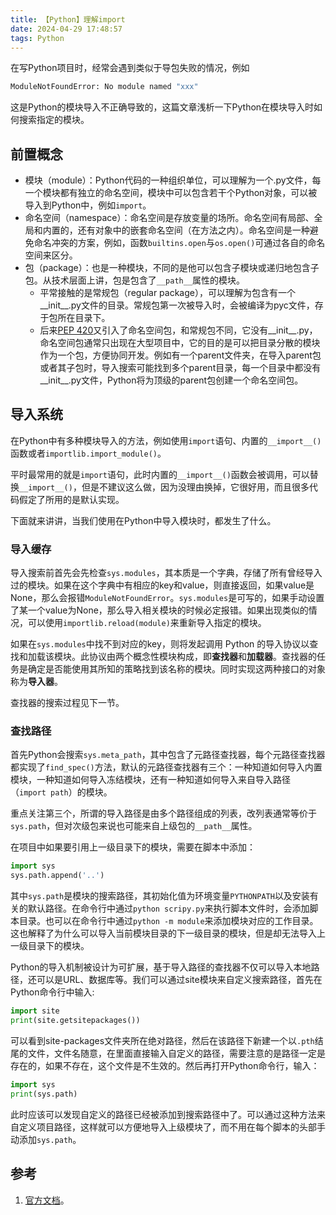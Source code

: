 ```yaml
---
title: 【Python】理解import
date: 2024-04-29 17:48:57
tags: Python
---
```


在写Python项目时，经常会遇到类似于导包失败的情况，例如

```bash
ModuleNotFoundError: No module named "xxx"
```

这是Python的模块导入不正确导致的，这篇文章浅析一下Python在模块导入时如何搜索指定的模块。

## 前置概念

- 模块（module）：Python代码的一种组织单位，可以理解为一个.py文件，每一个模块都有独立的命名空间，模块中可以包含若干个Python对象，可以被导入到Python中，例如`import`。<!-- more -->
- 命名空间（namespace）：命名空间是存放变量的场所。命名空间有局部、全局和内置的，还有对象中的嵌套命名空间（在方法之内）。命名空间是一种避免命名冲突的方案，例如，函数`builtins.open`与`os.open()`可通过各自的命名空间来区分。
- 包（package）：也是一种模块，不同的是他可以包含子模块或递归地包含子包。从技术层面上讲，包是包含了`__path__`属性的模块。
  - 平常接触的是常规包（regular package），可以理解为包含有一个__init__.py文件的目录。常规包第一次被导入时，会被编译为pyc文件，存于包所在目录下。
  - 后来[PEP 420](https://peps.python.org/pep-0420/)又引入了命名空间包，和常规包不同，它没有__init__.py，命名空间包通常只出现在大型项目中，它的目的是可以把目录分散的模块作为一个包，方便协同开发。例如有一个parent文件夹，在导入parent包或者其子包时，导入搜索可能找到多个parent目录，每一个目录中都没有__init__.py文件，Python将为顶级的parent包创建一个命名空间包。

## 导入系统

在Python中有多种模块导入的方法，例如使用`import`语句、内置的`__import__()`函数或者`importlib.import_module()`。

平时最常用的就是`import`语句，此时内置的`__import__()`函数会被调用，可以替换`__import__()`，但是不建议这么做，因为没理由换掉，它很好用，而且很多代码假定了所用的是默认实现。

下面就来讲讲，当我们使用在Python中导入模块时，都发生了什么。

### 导入缓存

导入搜索前首先会先检查`sys.modules`，其本质是一个字典，存储了所有曾经导入过的模块。如果在这个字典中有相应的key和value，则直接返回，如果value是None，那么会报错`ModuleNotFoundError`。`sys.modules`是可写的，如果手动设置了某一个value为None，那么导入相关模块的时候必定报错。如果出现类似的情况，可以使用`importlib.reload(module)`来重新导入指定的模块。

如果在`sys.modules`中找不到对应的key，则将发起调用 Python 的导入协议以查找和加载该模块。此协议由两个概念性模块构成，即**查找器**和**加载器**。查找器的任务是确定是否能使用其所知的策略找到该名称的模块。同时实现这两种接口的对象称为**导入器**。

查找器的搜索过程见下一节。

### 查找路径

首先Python会搜索`sys.meta_path`，其中包含了元路径查找器，每个元路径查找器都实现了`find_spec()`方法，默认的元路径查找器有三个：一种知道如何导入内置模块，一种知道如何导入冻结模块，还有一种知道如何导入来自导入路径（`import path`）的模块。

重点关注第三个，所谓的导入路径是由多个路径组成的列表，改列表通常等价于`sys.path`，但对次级包来说也可能来自上级包的`__path__`属性。

在项目中如果要引用上一级目录下的模块，需要在脚本中添加：

```python
import sys
sys.path.append('..')
```

其中`sys.path`是模块的搜索路径，其初始化值为环境变量`PYTHONPATH`以及安装有关的默认路径。在命令行中通过`python scripy.py`来执行脚本文件时，会添加脚本目录。也可以在命令行中通过`python -m module`来添加模块对应的工作目录。这也解释了为什么可以导入当前模块目录的下一级目录的模块，但是却无法导入上一级目录下的模块。

Python的导入机制被设计为可扩展，基于导入路径的查找器不仅可以导入本地路径，还可以是URL、数据库等。我们可以通过site模块来自定义搜索路径，首先在Python命令行中输入:

```python
import site
print(site.getsitepackages())
```

可以看到site-packages文件夹所在绝对路径，然后在该路径下新建一个以`.pth`结尾的文件，文件名随意，在里面直接输入自定义的路径，需要注意的是路径一定是存在的，如果不存在，这个文件是不生效的。然后再打开Python命令行，输入：

```python
import sys
print(sys.path)
```

此时应该可以发现自定义的路径已经被添加到搜索路径中了。可以通过这种方法来自定义项目路径，这样就可以方便地导入上级模块了，而不用在每个脚本的头部手动添加`sys.path`。

## 参考

1. [官方文档](https://docs.python.org/zh-cn/3/reference/import.html)。

